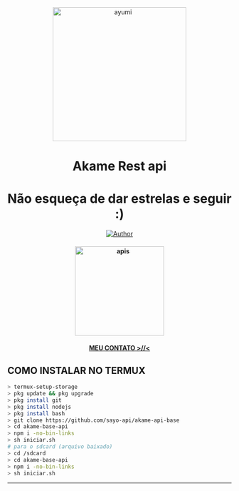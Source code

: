 <div align="center">
<img src="https://i.pinimg.com/564x/40/2e/ba/402eba5ae02d4c02027aee96c64e95c2.jpg" alt="ayumi" width="300" />

</p>
<h1 align="center">Akame Rest api</h1>

<h1 align="center">Não esqueça de dar estrelas e seguir :)</h1>

>
>
>
</div>
<p align="center">
  <a href="https://github.com/sayo-api"><img title="Author" src="https://img.shields.io/badge/Author-sayo-api.svg?style=for-the-badge&logo=github" /></a>
  <h4 align="center">
  <a href="https://tohka.tech"><img title="apis" src="https://tohka.tech/img/tohka.jpg" width="200" height="200"/></a>
  <h4 align="center">
  <a
  <a href="https://wa.me/5562936180708">MEU CONTATO >//< </a>
</h4>
</p>

## COMO INSTALAR NO TERMUX
```bash
> termux-setup-storage
> pkg update && pkg upgrade
> pkg install git
> pkg install nodejs
> pkg install bash
> git clone https://github.com/sayo-api/akame-api-base
> cd akame-base-api
> npm i -no-bin-links
> sh iniciar.sh
# para o sdcard (arquivo baixado)
> cd /sdcard
> cd akame-base-api
> npm i -no-bin-links
> sh iniciar.sh
```
---------
